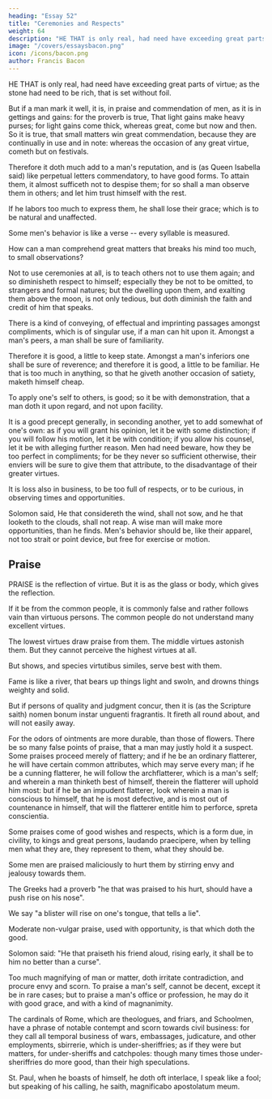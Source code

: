 ```yaml
---
heading: "Essay 52"
title: "Ceremonies and Respects"
weight: 64
description: "HE THAT is only real, had need have exceeding great parts of virtue; as the stone had need to be rich, that is set without foil."
image: "/covers/essaysbacon.png"
icon: /icons/bacon.png
author: Francis Bacon
---
```





HE THAT is only real, had need have exceeding great parts of virtue; as the stone had need to be rich, that is set without foil.

But if a man mark it well, it is, in praise and commendation of men, as it is in gettings and gains: for the proverb is true, That light gains make heavy purses; for light gains come thick, whereas great, come but now and then. So it is true, that small matters win great commendation, because they are continually in use and in note: whereas the occasion of any great virtue, cometh but on festivals. 

Therefore it doth much add to a man's reputation, and is (as Queen Isabella said) like perpetual letters commendatory, to have good forms. To attain them, it almost sufficeth not to despise them; for so shall a man observe them in others; and let him trust himself with the rest. 

If he labors too much to express them, he shall lose their grace; which is to be natural and unaffected.

Some men's behavior is like a verse -- every syllable is measured. 

How can a man comprehend great matters that breaks his mind too much, to small observations?

Not to use ceremonies at all, is to teach others not to use them again; and so diminisheth respect to himself; especially they be not to be omitted, to strangers and formal natures; but the dwelling upon them, and exalting them above the moon, is not only tedious, but doth diminish the faith and credit of him that speaks. 

There is a kind of conveying, of effectual and imprinting passages amongst compliments, which is of singular use, if a man can hit upon it. Amongst a man's peers, a man shall be sure of familiarity. 

Therefore it is good, a little to keep state. Amongst a man's inferiors one shall be sure of reverence; and therefore it is good, a little to be familiar. He that is too much in anything, so that he giveth another occasion of satiety, maketh himself cheap. 

To apply one's self to others, is good; so it be with demonstration, that a man doth it upon regard, and not upon facility. 

It is a good precept generally, in seconding another, yet to add somewhat of one's own: as if you will grant his opinion, let it be with some distinction; if you will follow his motion, let it be with condition; if you allow his counsel, let it be with alleging further reason. Men had need beware, how they be too perfect in compliments; for be they never so sufficient otherwise, their enviers will be sure to give them that attribute, to the disadvantage of their greater virtues. 

It is loss also in business, to be too full of respects, or to be curious, in observing times and opportunities. 

Solomon said, He that considereth the wind, shall not sow, and he that looketh to the clouds, shall not reap. A wise man will make more opportunities, than he finds. Men's behavior should be, like their apparel, not too strait or point device, but free for exercise or motion.



## Praise

PRAISE is the reflection of virtue. But it is as the glass or body, which gives the reflection.

If it be from the common people, it is commonly false and rather follows vain than virtuous persons. The common people do not understand many excellent virtues. 

The lowest virtues draw praise from them. The middle virtues astonish them. But they cannot perceive the highest virtues at all.

But shows, and species virtutibus similes, serve best with them.

Fame is like a river, that bears up things light and swoln, and drowns things weighty and solid. 

But if persons of quality and judgment concur, then it is (as the Scripture saith) nomen bonum instar unguenti fragrantis. It fireth all round about, and will not easily away. 

For the odors of ointments are more durable, than those of flowers. There be so many false points of praise, that a man may justly hold it a suspect. Some praises proceed merely of flattery; and if he be an ordinary flatterer, he will have certain common attributes, which may serve every man; if he be a cunning flatterer, he will follow the archflatterer, which is a man's self; and wherein a man thinketh best of himself, therein the flatterer will uphold him most: but if he be an impudent flatterer, look wherein a man is conscious to himself, that he is most defective, and is most out of countenance in himself, that will the flatterer entitle him to perforce, spreta conscientia.

Some praises come of good wishes and respects, which is a form due, in civility, to kings and great persons, laudando praecipere, when by telling men what they are, they represent to them, what they should be. 

Some men are praised maliciously to hurt them by stirring envy and jealousy towards them.
<!-- : pessimum genus inimicorum laudantium; insomuch as it was -->

The Greeks had a proverb "he that was praised to his hurt, should have a push rise on his nose".

We say "a blister will rise on one's tongue, that tells a lie". 

Moderate non-vulgar praise, used with opportunity, is that which doth the good. 

Solomon said: "He that praiseth his friend aloud, rising early, it shall be to him no better than a curse".

Too much magnifying of man or matter, doth irritate contradiction, and procure envy and scorn. To praise a man's self, cannot be decent, except it be in rare cases; but to praise a man's office or profession, he may do it with good grace, and with a kind of magnanimity.

The cardinals of Rome, which are theologues, and friars, and Schoolmen, have a phrase of notable contempt and scorn towards civil business: for they call all temporal business of wars, embassages, judicature, and other employments, sbirrerie, which is under-sheriffries; as if they were but matters, for under-sheriffs and catchpoles: though many times those under-sheriffries do more good, than their high speculations. 

St. Paul, when he boasts of himself, he doth oft interlace, I speak like a fool; but speaking of his calling, he saith, magnificabo apostolatum meum.





